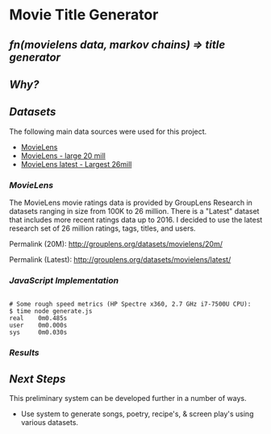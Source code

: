 # Movie Title Generator

## *fn(movielens data, markov chains) => title generator*


## *Why?*


## *Datasets*

The following main data sources were used for this project.

- [MovieLens](http://grouplens.org/datasets/movielens/)
- [MovieLens - large 20 mill](http://grouplens.org/datasets/movielens/20m/)
- [MovieLens latest - Largest 26mill](http://grouplens.org/datasets/movielens/latest/)

### *MovieLens*

The MovieLens movie ratings data is provided by GroupLens Research in datasets ranging in size from 100K to 26 million. There is a "Latest" dataset that includes more recent ratings data up to 2016. I decided to use the latest research set of 26 million ratings, tags, titles, and users.

Permalink (20M): http://grouplens.org/datasets/movielens/20m/

Permalink (Latest): http://grouplens.org/datasets/movielens/latest/

### *JavaScript Implementation*




```

# Some rough speed metrics (HP Spectre x360, 2.7 GHz i7-7500U CPU):
$ time node generate.js
real    0m0.485s
user    0m0.000s
sys     0m0.030s

```

### *Results*



## *Next Steps*

This preliminary system can be developed further in a number of ways.

- Use system to generate songs, poetry, recipe's, & screen play's using various datasets.
